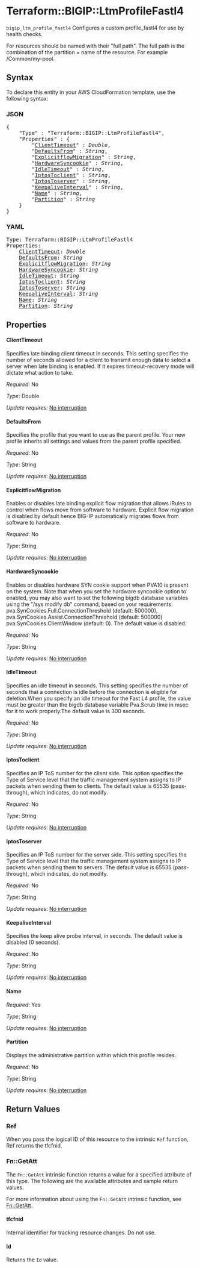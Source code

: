 # Terraform::BIGIP::LtmProfileFastl4

`bigip_ltm_profile_fastl4` Configures a custom profile_fastl4 for use by health checks.

For resources should be named with their "full path". The full path is the combination of the partition + name of the resource. For example /Common/my-pool.

## Syntax

To declare this entity in your AWS CloudFormation template, use the following syntax:

### JSON

<pre>
{
    "Type" : "Terraform::BIGIP::LtmProfileFastl4",
    "Properties" : {
        "<a href="#clienttimeout" title="ClientTimeout">ClientTimeout</a>" : <i>Double</i>,
        "<a href="#defaultsfrom" title="DefaultsFrom">DefaultsFrom</a>" : <i>String</i>,
        "<a href="#explicitflowmigration" title="ExplicitflowMigration">ExplicitflowMigration</a>" : <i>String</i>,
        "<a href="#hardwaresyncookie" title="HardwareSyncookie">HardwareSyncookie</a>" : <i>String</i>,
        "<a href="#idletimeout" title="IdleTimeout">IdleTimeout</a>" : <i>String</i>,
        "<a href="#iptostoclient" title="IptosToclient">IptosToclient</a>" : <i>String</i>,
        "<a href="#iptostoserver" title="IptosToserver">IptosToserver</a>" : <i>String</i>,
        "<a href="#keepaliveinterval" title="KeepaliveInterval">KeepaliveInterval</a>" : <i>String</i>,
        "<a href="#name" title="Name">Name</a>" : <i>String</i>,
        "<a href="#partition" title="Partition">Partition</a>" : <i>String</i>
    }
}
</pre>

### YAML

<pre>
Type: Terraform::BIGIP::LtmProfileFastl4
Properties:
    <a href="#clienttimeout" title="ClientTimeout">ClientTimeout</a>: <i>Double</i>
    <a href="#defaultsfrom" title="DefaultsFrom">DefaultsFrom</a>: <i>String</i>
    <a href="#explicitflowmigration" title="ExplicitflowMigration">ExplicitflowMigration</a>: <i>String</i>
    <a href="#hardwaresyncookie" title="HardwareSyncookie">HardwareSyncookie</a>: <i>String</i>
    <a href="#idletimeout" title="IdleTimeout">IdleTimeout</a>: <i>String</i>
    <a href="#iptostoclient" title="IptosToclient">IptosToclient</a>: <i>String</i>
    <a href="#iptostoserver" title="IptosToserver">IptosToserver</a>: <i>String</i>
    <a href="#keepaliveinterval" title="KeepaliveInterval">KeepaliveInterval</a>: <i>String</i>
    <a href="#name" title="Name">Name</a>: <i>String</i>
    <a href="#partition" title="Partition">Partition</a>: <i>String</i>
</pre>

## Properties

#### ClientTimeout

Specifies late binding client timeout in seconds. This setting specifies the number of seconds allowed for a client to transmit enough data to select a server when late binding is enabled. If it expires timeout-recovery mode will dictate what action to take.

_Required_: No

_Type_: Double

_Update requires_: [No interruption](https://docs.aws.amazon.com/AWSCloudFormation/latest/UserGuide/using-cfn-updating-stacks-update-behaviors.html#update-no-interrupt)

#### DefaultsFrom

Specifies the profile that you want to use as the parent profile. Your new profile inherits all settings and values from the parent profile specified.

_Required_: No

_Type_: String

_Update requires_: [No interruption](https://docs.aws.amazon.com/AWSCloudFormation/latest/UserGuide/using-cfn-updating-stacks-update-behaviors.html#update-no-interrupt)

#### ExplicitflowMigration

Enables or disables late binding explicit flow migration that allows iRules to control when flows move from software to hardware. Explicit flow migration is disabled by default hence BIG-IP automatically migrates flows from software to hardware.

_Required_: No

_Type_: String

_Update requires_: [No interruption](https://docs.aws.amazon.com/AWSCloudFormation/latest/UserGuide/using-cfn-updating-stacks-update-behaviors.html#update-no-interrupt)

#### HardwareSyncookie

Enables or disables hardware SYN cookie support when PVA10 is present on the system. Note that when you set the hardware syncookie option to enabled, you may also want to set the following bigdb database variables using the "/sys modify db" command, based on your requirements: pva.SynCookies.Full.ConnectionThreshold (default: 500000), pva.SynCookies.Assist.ConnectionThreshold (default: 500000) pva.SynCookies.ClientWindow (default: 0). The default value is disabled.

_Required_: No

_Type_: String

_Update requires_: [No interruption](https://docs.aws.amazon.com/AWSCloudFormation/latest/UserGuide/using-cfn-updating-stacks-update-behaviors.html#update-no-interrupt)

#### IdleTimeout

Specifies an idle timeout in seconds. This setting specifies the number of seconds that a connection is idle before the connection is eligible for deletion.When you specify an idle timeout for the Fast L4 profile, the value must be greater than the bigdb database variable Pva.Scrub time in msec for it to work properly.The default value is 300 seconds.

_Required_: No

_Type_: String

_Update requires_: [No interruption](https://docs.aws.amazon.com/AWSCloudFormation/latest/UserGuide/using-cfn-updating-stacks-update-behaviors.html#update-no-interrupt)

#### IptosToclient

Specifies an IP ToS number for the client side. This option specifies the Type of Service level that the traffic management system assigns to IP packets when sending them to clients. The default value is 65535 (pass-through), which indicates, do not modify.

_Required_: No

_Type_: String

_Update requires_: [No interruption](https://docs.aws.amazon.com/AWSCloudFormation/latest/UserGuide/using-cfn-updating-stacks-update-behaviors.html#update-no-interrupt)

#### IptosToserver

Specifies an IP ToS number for the server side. This setting specifies the Type of Service level that the traffic management system assigns to IP packets when sending them to servers. The default value is 65535 (pass-through), which indicates, do not modify.

_Required_: No

_Type_: String

_Update requires_: [No interruption](https://docs.aws.amazon.com/AWSCloudFormation/latest/UserGuide/using-cfn-updating-stacks-update-behaviors.html#update-no-interrupt)

#### KeepaliveInterval

Specifies the keep alive probe interval, in seconds. The default value is disabled (0 seconds).

_Required_: No

_Type_: String

_Update requires_: [No interruption](https://docs.aws.amazon.com/AWSCloudFormation/latest/UserGuide/using-cfn-updating-stacks-update-behaviors.html#update-no-interrupt)

#### Name

_Required_: Yes

_Type_: String

_Update requires_: [No interruption](https://docs.aws.amazon.com/AWSCloudFormation/latest/UserGuide/using-cfn-updating-stacks-update-behaviors.html#update-no-interrupt)

#### Partition

Displays the administrative partition within which this profile resides.

_Required_: No

_Type_: String

_Update requires_: [No interruption](https://docs.aws.amazon.com/AWSCloudFormation/latest/UserGuide/using-cfn-updating-stacks-update-behaviors.html#update-no-interrupt)

## Return Values

### Ref

When you pass the logical ID of this resource to the intrinsic `Ref` function, Ref returns the tfcfnid.

### Fn::GetAtt

The `Fn::GetAtt` intrinsic function returns a value for a specified attribute of this type. The following are the available attributes and sample return values.

For more information about using the `Fn::GetAtt` intrinsic function, see [Fn::GetAtt](https://docs.aws.amazon.com/AWSCloudFormation/latest/UserGuide/intrinsic-function-reference-getatt.html).

#### tfcfnid

Internal identifier for tracking resource changes. Do not use.

#### Id

Returns the <code>Id</code> value.

